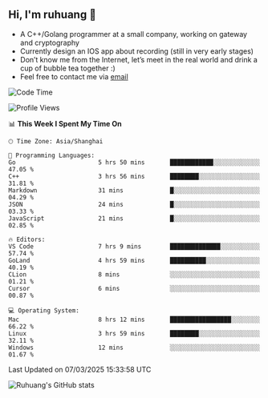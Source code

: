 ## Hi, I'm ruhuang 👋

- A C++/Golang programmer at a small company, working on gateway and cryptography
- Currently design an IOS app about recording (still in very early stages)
- Don’t know me from the Internet, let’s meet in the real world and drink a cup of bubble tea together :)
- Feel free to contact me via [email](mailto:ruhuang2001@gmail.com)
<!--START_SECTION:waka-->
![Code Time](http://img.shields.io/badge/Code%20Time-340%20hrs%2034%20mins-blue)

![Profile Views](http://img.shields.io/badge/Profile%20Views-0-blue)

📊 **This Week I Spent My Time On** 

```text
🕑︎ Time Zone: Asia/Shanghai

💬 Programming Languages: 
Go                       5 hrs 50 mins       ████████████░░░░░░░░░░░░░   47.05 % 
C++                      3 hrs 56 mins       ████████░░░░░░░░░░░░░░░░░   31.81 % 
Markdown                 31 mins             █░░░░░░░░░░░░░░░░░░░░░░░░   04.29 % 
JSON                     24 mins             █░░░░░░░░░░░░░░░░░░░░░░░░   03.33 % 
JavaScript               21 mins             █░░░░░░░░░░░░░░░░░░░░░░░░   02.85 % 

🔥 Editors: 
VS Code                  7 hrs 9 mins        ██████████████░░░░░░░░░░░   57.74 % 
GoLand                   4 hrs 59 mins       ██████████░░░░░░░░░░░░░░░   40.19 % 
CLion                    8 mins              ░░░░░░░░░░░░░░░░░░░░░░░░░   01.21 % 
Cursor                   6 mins              ░░░░░░░░░░░░░░░░░░░░░░░░░   00.87 % 

💻 Operating System: 
Mac                      8 hrs 12 mins       █████████████████░░░░░░░░   66.22 % 
Linux                    3 hrs 59 mins       ████████░░░░░░░░░░░░░░░░░   32.11 % 
Windows                  12 mins             ░░░░░░░░░░░░░░░░░░░░░░░░░   01.67 % 
```


 Last Updated on 07/03/2025 15:33:58 UTC
<!--END_SECTION:waka-->

![Ruhuang's GitHub stats](https://github-readme-stats.vercel.app/api?username=ruhuang2001&count_private=true&hide_title=true&show_icons=true&theme=vue)

